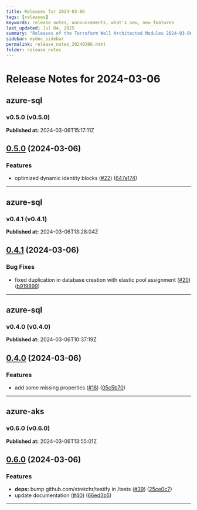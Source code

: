 ```yaml
---
title: Releases for 2024-03-06
tags: [releases]
keywords: release notes, announcements, what's new, new features
last_updated: Jul 04, 2025
summary: "Releases of the Terraform Well Architected Modules 2024-03-06"
sidebar: mydoc_sidebar
permalink: release_notes_20240306.html
folder: release_notes
---
```


# Release Notes for 2024-03-06

## azure-sql
### v0.5.0 (v0.5.0)
**Published at:** 2024-03-06T15:17:11Z

## [0.5.0](https://github.com/CloudNationHQ/terraform-azure-sql/compare/v0.4.1...v0.5.0) (2024-03-06)


### Features

* optimized dynamic identity blocks ([#22](https://github.com/CloudNationHQ/terraform-azure-sql/issues/22)) ([647a174](https://github.com/CloudNationHQ/terraform-azure-sql/commit/647a174b2f4d183f137389a64fbde681cc9ac1d3))

---

## azure-sql
### v0.4.1 (v0.4.1)
**Published at:** 2024-03-06T13:28:04Z

## [0.4.1](https://github.com/CloudNationHQ/terraform-azure-sql/compare/v0.4.0...v0.4.1) (2024-03-06)


### Bug Fixes

* fixed duplication in database creation with elastic pool assignment ([#20](https://github.com/CloudNationHQ/terraform-azure-sql/issues/20)) ([b919899](https://github.com/CloudNationHQ/terraform-azure-sql/commit/b9198992cc4f315a709cb4f8d572f7463b9bf521))

---

## azure-sql
### v0.4.0 (v0.4.0)
**Published at:** 2024-03-06T10:37:19Z

## [0.4.0](https://github.com/CloudNationHQ/terraform-azure-sql/compare/v0.3.0...v0.4.0) (2024-03-06)


### Features

* add some missing properties ([#18](https://github.com/CloudNationHQ/terraform-azure-sql/issues/18)) ([05c5b70](https://github.com/CloudNationHQ/terraform-azure-sql/commit/05c5b708c7e76a3c48f5d7a2a72752b007b35830))

---

## azure-aks
### v0.6.0 (v0.6.0)
**Published at:** 2024-03-06T13:55:01Z

## [0.6.0](https://github.com/CloudNationHQ/terraform-azure-aks/compare/v0.5.0...v0.6.0) (2024-03-06)


### Features

* **deps:** bump github.com/stretchr/testify in /tests ([#39](https://github.com/CloudNationHQ/terraform-azure-aks/issues/39)) ([25ce0c7](https://github.com/CloudNationHQ/terraform-azure-aks/commit/25ce0c7924c926b88e034798b9d1c5617727ff11))
* update documentation ([#40](https://github.com/CloudNationHQ/terraform-azure-aks/issues/40)) ([66ed3b5](https://github.com/CloudNationHQ/terraform-azure-aks/commit/66ed3b50bdf0574a9f5ddc032c9768ab902148d6))

---

